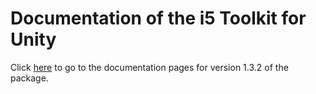 # Documentation of the i5 Toolkit for Unity

Click [here](https://rwth-acis.github.io/i5-Toolkit-for-Unity/1.3.2/index.html) to go to the documentation pages for version 1.3.2 of the package.